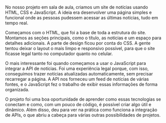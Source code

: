 No nosso projeto em sala de aula, criamos um site de notícias usando HTML, CSS e JavaScript. A ideia era desenvolver uma página simples e funcional onde as pessoas pudessem acessar as últimas notícias, tudo em tempo real. 

Começamos com o HTML, que foi a base de toda a estrutura do site. Montamos as seções principais, como o título, as notícias e um espaço para detalhes adicionais. A parte de design ficou por conta do CSS. A gente tentou deixar o layout o mais limpo e responsivo possível, para que o site ficasse legal tanto no computador quanto no celular.

O mais interessante foi quando começamos a usar o JavaScript para integrar a API de notícias. Foi uma experiência legal porque, com isso, conseguimos trazer notícias atualizadas automaticamente, sem precisar recarregar a página. A API nos forneceu um feed de notícias de várias fontes, e o JavaScript fez o trabalho de exibir essas informações de forma organizada.

O projeto foi uma boa oportunidade de aprender como essas tecnologias se conectam e como, com um pouco de código, é possível criar algo útil e dinâmico. Além disso, deu para ver na prática como funciona a integração de APIs, o que abriu a cabeça para várias outras possibilidades de projetos.
